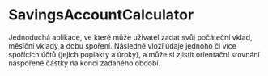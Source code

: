 # SavingsAccountCalculator
Jednoduchá aplikace, ve které může uživatel zadat svůj počáteční vklad, měsíční vklady a dobu spoření. Následně vloží údaje jednoho či více spořicích účtů (jejich poplakty a úroky), a může si zjistit orientační srovnání naspořené částky na konci zadaného období.
